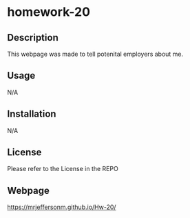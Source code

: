 # homework-20

## Description
This webpage was made to tell potenital employers about me.

## Usage
N/A

## Installation
N/A

## License
Please refer to the License in the REPO

## Webpage
https://mrjeffersonm.github.io/Hw-20/
